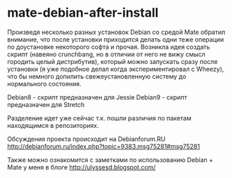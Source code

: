 # mate-debian-after-install

Произведя несколько разных установок Debian со средой  Mate обратил внимание,
что после установки приходится делать одни теже операции по доустановке 
некоторого софта и прочая.
Возникла идея создать скрипт (навеяно crunchbang, но в отличии от него не 
вижу смысл городить целый дистрибутив), который можно запускать сразу после 
установки (я уже подобное делал когда экспериментировал с Wheezy), что бы 
немного допилить свежеустановленную систему до нормального состояния.

Debian8 - скрипт предназначен для Jessie
Debian9 - скрипт предназначен для Stretch

Разделение идет уже сейчас т.к. пошли различия по пакетам находящимся в репозиториях.

Обсуждения проекта происходит на Debianforum.RU 
http://debianforum.ru/index.php?topic=9383.msg75281#msg75281

Также можно ознакомится с заметками по использованию Debian + Mate у меня в блоге
http://ulyssesd.blogspot.com/
